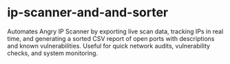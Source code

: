 # ip-scanner-and-and-sorter
Automates Angry IP Scanner by exporting live scan data, tracking IPs in real time, and generating a sorted CSV report of open ports with descriptions and known vulnerabilities. Useful for quick network audits, vulnerability checks, and system monitoring.
